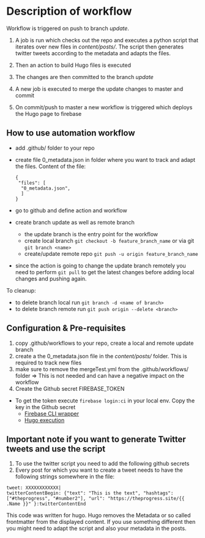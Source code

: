 # Description of workflow
Workflow is triggered on push to branch *update*.
1. A job is run which checks out the repo and executes a python script that iterates over new files in *content/posts/*. The script then generates twitter tweets according to the metadata and adapts the files.
2. Then an action to build Hugo files is executed
3. The changes are then committed to the branch *update*
4. A new job is executed to merge the update changes to master and commit

5. On commit/push to master a new workflow is triggered which deploys the Hugo page to firebase

## How to use automation workflow
- add .github/ folder to your repo
- create file 0_metadata.json in folder where you want to track and adapt the files. Content of the file:
  ```
  {
   "files": [
    "0_metadata.json",
    ]
  }
  ```
- go to github and define action and workflow
- create branch update as well as remote branch
  - the update branch is the entry point for the workflow
  - create local branch `git checkout -b feature_branch_name` or via git `git branch <name>`
  - create/update remote repo `git push -u origin feature_branch_name`

- since the action is going to change the update branch remotely you need to perform `git pull` to get the latest changes before adding local changes and pushing again.

To cleanup:
- to delete branch local run `git branch -d <name of branch>`
- to delete branch remote run `git push origin --delete <branch>`

## Configuration & Pre-requisites
1. copy .github/workflows to your repo, create a local and remote update branch
2. create a the 0_metadata.json file in the *content/posts/* folder. This is required to track new files
3. make sure to remove the mergeTest.yml from the .github/workflows/ folder => This is not needed and can have a negative impact on the workflow
4. Create the Github secret FIREBASE_TOKEN
  - To get the token execute `firebase login:ci` in your local env. Copy the key in the Github secret
    - [Firebase CLI wrapper](https://github.com/w9jds/firebase-action)
    - [Hugo execution](https://github.com/srt32/hugo-action)

## Important note if you want to generate Twitter tweets and use the script
1. To use the twitter script you need to add the following github secrets
2. Every post for which you want to create a tweet needs to have the following strings somewhere in the file:
```
tweet: XXXXXXXXXXXX|
twitterContentBegin: {"text": "This is the text", "hashtags": ["#theprogress", "#number2"], "url": "https://theprogress.site/{{ .Name }}" }:twitterContentEnd
```
  This code was written for hugo. Hugo removes the Metadata or so called frontmatter from the displayed content. If you use something different then you might need to adapt the script and also your metadata in the posts.
